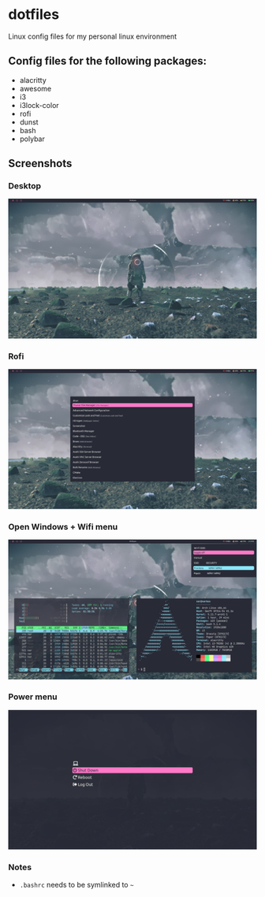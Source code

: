 # dotfiles

Linux config files for my personal linux environment

## Config files for the following packages:

- alacritty
- awesome
- i3
- i3lock-color
- rofi
- dunst
- bash
- polybar

## Screenshots

### Desktop
![desktop](screenshots/desktop.png)

### Rofi
![rofi](screenshots/rofi.png)

### Open Windows + Wifi menu
![openwindows](screenshots/windows.png)

### Power menu
![powermenu](screenshots/powermenu.png)

### Notes
- `.bashrc` needs to be symlinked to `~`
